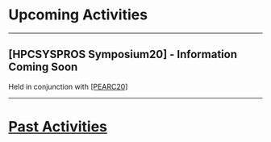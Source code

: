 # Upcoming Activities

------
## [HPCSYSPROS Symposium20] - Information Coming Soon
Held in conjunction with [[PEARC20]](https://pearc.acm.org/pearc20/)

------

# [Past Activities](PastActivities.md)
